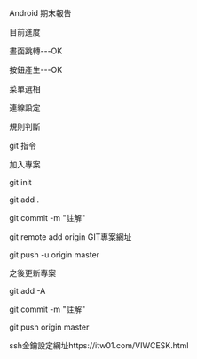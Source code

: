 Android 期末報告

目前進度

畫面跳轉---OK

按鈕產生---OK

菜單選相

連線設定

規則判斷

git 指令

加入專案

git init

git add .

git commit -m "註解"

git remote add origin GIT專案網址

git push -u origin master


之後更新專案

git add -A

git commit -m "註解"

git push origin master

ssh金鑰設定網址https://itw01.com/VIWCESK.html
